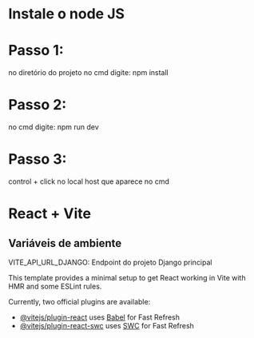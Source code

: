 
# Instale o node JS 

# Passo 1:
  no diretório do projeto no cmd digite: npm install
  
# Passo 2:
  no cmd digite: npm run dev

# Passo 3:
  control + click no local host que aparece no cmd


# React + Vite

## Variáveis de ambiente
  VITE_API_URL_DJANGO: Endpoint do projeto Django principal


This template provides a minimal setup to get React working in Vite with HMR and some ESLint rules.

Currently, two official plugins are available:

- [@vitejs/plugin-react](https://github.com/vitejs/vite-plugin-react/blob/main/packages/plugin-react/README.md) uses [Babel](https://babeljs.io/) for Fast Refresh
- [@vitejs/plugin-react-swc](https://github.com/vitejs/vite-plugin-react-swc) uses [SWC](https://swc.rs/) for Fast Refresh


